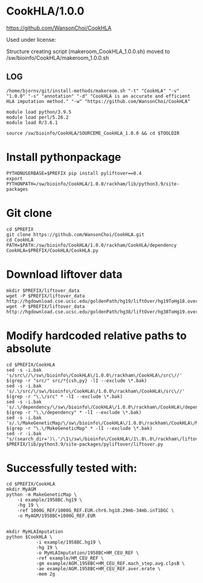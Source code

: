 CookHLA/1.0.0
========================

<https://github.com/WansonChoi/CookHLA>

Used under license:



Structure creating script (makeroom_CookHLA_1.0.0.sh) moved to /sw/bioinfo/CookHLA/makeroom_1.0.0.sh

LOG
---

    /home/bjornv/git/install-methods/makeroom.sh "-t" "CookHLA" "-v" "1.0.0" "-s" "annotation" "-d" "CookHLA is an accurate and efficient HLA imputation method." "-w" "https://github.com/WansonChoi/CookHLA"
    
    module load python/3.9.5
    module load perl/5.26.2
    module load R/3.6.1

    source /sw/bioinfo/CookHLA/SOURCEME_CookHLA_1.0.0 && cd $TOOLDIR

# Install pythonpackage
    PYTHONUSERBASE=$PREFIX pip install pyliftover==0.4
    export PYTHONPATH=/sw/bioinfo/CookHLA/1.0.0/rackham/lib/python3.9/site-packages

# Git clone
    cd $PREFIX
    git clone https://github.com/WansonChoi/CookHLA.git
    cd CookHLA
    PATH=$PATH:/sw/bioinfo/CookHLA/1.0.0/rackham/CookHLA/dependency
    CookHLA=$PREFIX/CookHLA/CookHLA.py

# Download liftover data
    mkdir $PREFIX/liftover_data
    wget -P $PREFIX/liftover_data http://hgdownload.cse.ucsc.edu/goldenPath/hg19/liftOver/hg19ToHg18.over.chain.gz
    wget -P $PREFIX/liftover_data http://hgdownload.cse.ucsc.edu/goldenPath/hg38/liftOver/hg38ToHg19.over.chain.gz
    
# Modify hardcoded relative paths to absolute  
    cd $PREFIX/CookHLA
    sed -s -i.bak 's/src\//\/sw\/bioinfo\/CookHLA\/1.0.0\/rackham\/CookHLA\/src\//' $(grep -r "src/" src/*{csh,py} -lI --exclude \*.bak)
    sed -s -i.bak 's/.\/src/\/sw\/bioinfo\/CookHLA\/1.0.0\/rackham\/CookHLA\/src\//' $(grep -r "\.\/src" * -lI --exclude \*.bak)
    sed -s -i.bak 's/.\/dependency/\/sw\/bioinfo\/CookHLA\/1.0.0\/rackham\/CookHLA\/dependency\//' $(grep -r "\.\/dependency" * -lI --exclude \*.bak)
    sed -s -i.bak 's/.\/MakeGeneticMap/\/sw\/bioinfo\/CookHLA\/1.0.0\/rackham\/CookHLA\/MakeGeneticMap\//' $(grep -r "\.\/MakeGeneticMap" * -lI --exclude \*.bak)
    sed -r -i.bak "s/(search_dir=')\.'/\1\/sw\/bioinfo\/CookHLA\/1\.0\.0\/rackham\/liftover_data\/'/" $PREFIX/lib/python3.9/site-packages/pyliftover/liftover.py


# Successfully tested with:
    cd $PREFIX/CookHLA
    mkdir MyAGM
    python -m MakeGeneticMap \
        -i example/1958BC.hg19 \
        -hg 19 \
        -ref 1000G_REF/1000G_REF.EUR.chr6.hg18.29mb-34mb.inT1DGC \
        -o MyAGM/1958BC+1000G_REF.EUR


    mkdir MyHLAImputation
    python $CookHLA \
               -i example/1958BC.hg19 \
               -hg 19 \
               -o MyHLAImputation/1958BC+HM_CEU_REF \
               -ref example/HM_CEU_REF \
               -gm example/AGM.1958BC+HM_CEU_REF.mach_step.avg.clpsB \
               -ae example/AGM.1958BC+HM_CEU_REF.aver.erate \
               -mem 2g

